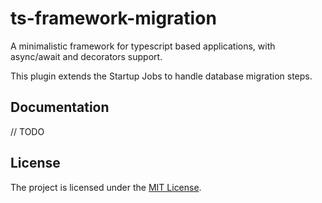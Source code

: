 ts-framework-migration
======================

A minimalistic framework for typescript based applications, with async/await and decorators support.

This plugin extends the Startup Jobs to handle database migration steps.

## Documentation

// TODO

## License

The project is licensed under the [MIT License](./LICENSE.md).